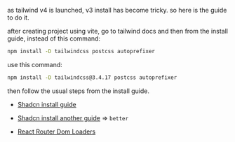 as tailwind v4 is launched, v3 install has become tricky.
so here is the guide to do it.

after creating project using vite, go to tailwind docs and then from the install guide, instead of this command:

```bash
npm install -D tailwindcss postcss autoprefixer
```

use this command:

```bash
npm install -D tailwindcss@3.4.17 postcss autoprefixer
```

then follow the usual steps from the install guide.

- [Shadcn install guide](https://medium.com/@mohammadkaifm/how-to-set-up-vite-react-project-without-typescript-to-use-shadcn-ecc6c1dffce3)
- [Shadcn install another guide](https://kizito917.hashnode.dev/how-to-setup-shadcnui-in-a-react-application-without-typescript) => `better`

- [React Router Dom Loaders](https://dev.to/shaancodes/a-brief-intro-about-loaders-in-react-router-54d)
